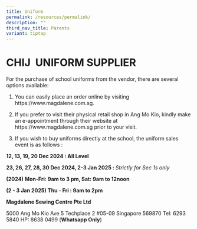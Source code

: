 ```yaml
---
title: Uniform
permalink: /resources/permalink/
description: ""
third_nav_title: Parents
variant: tiptap
---
```

<h1><strong>CHIJ&nbsp; UNIFORM SUPPLIER</strong></h1>
<p>For the purchase of school uniforms from the vendor, there are several
options available:</p>
<ol>
<li>
<p>You can easily place an order online by visiting https://www.magdalene.com.sg.</p>
</li>
<li>
<p>If you prefer to visit their physical retail shop in Ang Mo Kio, kindly
make an e-appointment through their website at https://www.magdalene.com.sg
prior to your visit.</p>
</li>
<li>
<p>If you wish to buy uniforms directly at the school, the uniform sales
event is as follows :</p>
</li>
</ol>
<p></p>
<p><strong>12, 13, 19, 20 Dec 2024 : All Level</strong>
</p>
<p><strong>23, 26, 27, 28, 30 Dec 2024, 2-3 Jan 2025 : </strong><em>Strictly for Sec 1s only</em>
</p>
<p><strong>(2024) Mon-Fri: 9am to 3 pm, Sat: 9am to 12noon</strong>
</p>
<p><strong>(2 - 3 Jan 2025) Thu - Fri : 9am to 2pm</strong>
</p>
<p></p>
<p><strong>Magdalene Sewing Centre Pte Ltd</strong>
</p>
<p>5000 Ang Mo Kio Ave 5 Techplace 2 #05-09 Singapore 569870 Tel: 6293 5840
HP: 8638 0499 (<strong>Whatsapp Only</strong>)</p>